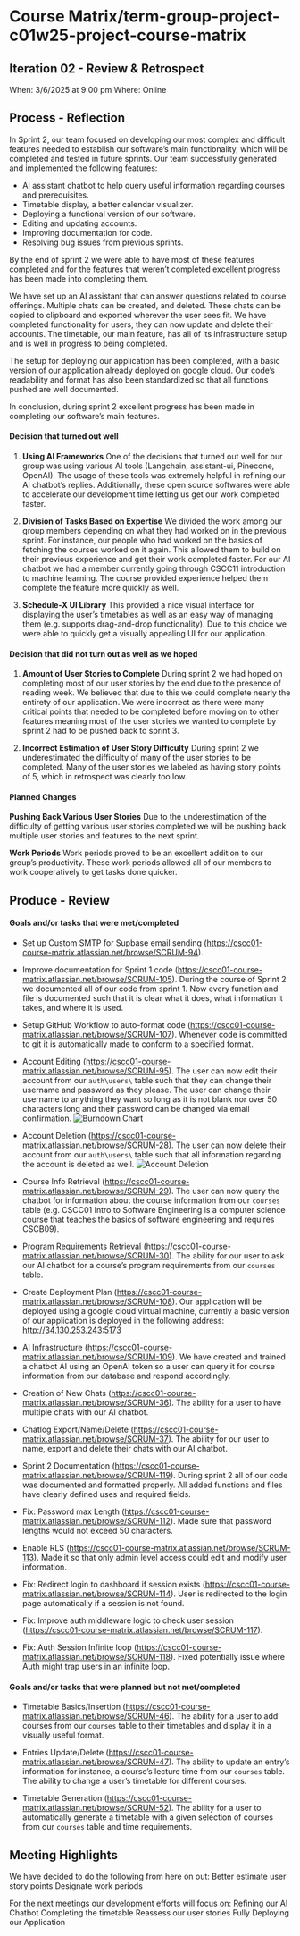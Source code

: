 # Course Matrix/term-group-project-c01w25-project-course-matrix




## Iteration 02 - Review & Retrospect
When: 3/6/2025 at 9:00 pm
Where: Online




## Process - Reflection
In Sprint 2, our team focused on developing our most complex and difficult features needed to establish our software’s main functionality, which will be completed and tested in future sprints.
Our team successfully generated and implemented the following features:
- AI assistant chatbot to help query useful information regarding courses and prerequisites.
- Timetable display, a better calendar visualizer.
- Deploying a functional version of our software.
- Editing and updating accounts.
- Improving documentation for code.
- Resolving bug issues from previous sprints.


By the end of sprint 2 we were able to have most of these features completed and for the features that weren’t completed excellent progress has been made into completing them. 


We have set up an AI assistant that can answer questions related to course offerings. Multiple chats can be created, and deleted. These chats can be copied to clipboard and exported wherever the user sees fit. We have completed functionality for users, they can now update and delete their accounts. The timetable, our main feature, has all of its infrastructure setup and is well in progress to being completed. 


The setup for deploying our application has been completed, with a basic version of our application already deployed on google cloud. Our code’s readability and format has also been standardized so that all functions pushed are well documented.


In conclusion, during sprint 2 excellent progress has been made in completing our software’s main features.


#### Decision that turned out well
1. **Using AI Frameworks**
One of the decisions that turned out well for our group was using various AI tools (Langchain, assistant-ui, Pinecone, OpenAI). The usage of these tools was extremely helpful in refining our AI chatbot’s replies. Additionally, these open source softwares were able to accelerate our development time letting us get our work completed faster.


2. **Division of Tasks Based on Expertise**
We divided the work among our group members depending on what they had worked on in the previous sprint. For instance, our people who had worked on the basics of fetching the courses worked on it again. This allowed them to build on their previous experience and get their work completed faster. For our AI chatbot we had a member currently going through CSCC11 introduction to machine learning. The course provided experience helped them complete the feature more quickly as well.


3. **Schedule-X UI Library**
This provided a nice visual interface for displaying the user’s timetables as well as an easy way of managing them (e.g. supports drag-and-drop functionality). Due to this choice we were able to quickly get a visually appealing UI for our application.


#### Decision that did not turn out as well as we hoped
1. **Amount of User Stories to Complete**
During sprint 2 we had hoped on completing most of our user stories by the end due to the presence of reading week. We believed that due to this we could complete nearly the entirety of our application. We were incorrect as there were many critical points that needed to be completed before moving on to other features meaning most of the user stories we wanted to complete by sprint 2 had to be pushed back to sprint 3. 


2. **Incorrect Estimation of User Story Difficulty**
During sprint 2 we underestimated the difficulty of many of the user stories to be completed. Many of the user stories we labeled as having story points of 5, which in retrospect was clearly too low.


#### Planned Changes
**Pushing Back Various User Stories**
Due to the underestimation of the difficulty of getting various user stories completed we will be pushing back multiple user stories and features to the next sprint. 


**Work Periods**
Work periods proved to be an excellent addition to our group’s productivity. These work periods allowed all of our members to work cooperatively to get tasks done quicker.


## Produce - Review


#### Goals and/or tasks that were met/completed
- Set up Custom SMTP for Supbase email sending (https://cscc01-course-matrix.atlassian.net/browse/SCRUM-94). 


- Improve documentation for Sprint 1 code (https://cscc01-course-matrix.atlassian.net/browse/SCRUM-105). During the course of Sprint 2 we documented all of our code from sprint 1. Now every function and file is documented such that it is clear what it does, what information it takes, and where it is used.


- Setup GitHub Workflow to auto-format code (https://cscc01-course-matrix.atlassian.net/browse/SCRUM-107). Whenever code is committed to git it is automatically made to conform to a specified format. 


- Account Editing (https://cscc01-course-matrix.atlassian.net/browse/SCRUM-95). The user can now edit their account from our `auth\users\` table such that they can change their username and password as they please. The user can change their username to anything they want so long as it is not blank nor over 50 characters long and their password can be changed via email confirmation. 
![Burndown Chart](./images/user_edit.png)
- Account Deletion (https://cscc01-course-matrix.atlassian.net/browse/SCRUM-28). The user can now delete their account from our `auth\users\` table such that all information regarding the account is deleted as well. 
![Account Deletion](images/user_delete.png)


- Course Info Retrieval (https://cscc01-course-matrix.atlassian.net/browse/SCRUM-29). The user can now query the chatbot for information about the course information from our `courses` table (e.g. CSCC01 Intro to Software Engineering is a computer science course that teaches the basics of software engineering and requires CSCB09). 
- Program Requirements Retrieval (https://cscc01-course-matrix.atlassian.net/browse/SCRUM-30). The ability for our user to ask our AI chatbot for a course’s program requirements from our `courses` table.



- Create Deployment Plan (https://cscc01-course-matrix.atlassian.net/browse/SCRUM-108). Our application will be deployed using a google cloud virtual machine, currently a basic version of our application is deployed in the following address: http://34.130.253.243:5173 


- AI Infrastructure (https://cscc01-course-matrix.atlassian.net/browse/SCRUM-109). We have created and trained a chatbot AI using an OpenAI token so a user can query it for course information from our database and respond accordingly.  


- Creation of New Chats (https://cscc01-course-matrix.atlassian.net/browse/SCRUM-36). The ability for a user to have multiple chats with our AI chatbot.


- Chatlog Export/Name/Delete 
(https://cscc01-course-matrix.atlassian.net/browse/SCRUM-37). The ability for our user to name, export and delete their chats with our AI chatbot. 


- Sprint 2 Documentation (https://cscc01-course-matrix.atlassian.net/browse/SCRUM-119). During sprint 2 all of our code was documented and formatted properly. All added functions and files have clearly defined uses and required fields.


- Fix: Password max Length (https://cscc01-course-matrix.atlassian.net/browse/SCRUM-112). Made sure that password lengths would not exceed 50 characters.


- Enable RLS (https://cscc01-course-matrix.atlassian.net/browse/SCRUM-113). Made it so that only admin level access could edit and modify user information. 


- Fix: Redirect login to dashboard if session exists (https://cscc01-course-matrix.atlassian.net/browse/SCRUM-114). User is redirected to the login page automatically if a session is not found. 


- Fix: Improve auth middleware logic to check user session (https://cscc01-course-matrix.atlassian.net/browse/SCRUM-117). 


- Fix: Auth Session Infinite loop (https://cscc01-course-matrix.atlassian.net/browse/SCRUM-118). Fixed potentially issue where Auth might trap users in an infinite loop. 






#### Goals and/or tasks that were planned but not met/completed
- Timetable Basics/Insertion (https://cscc01-course-matrix.atlassian.net/browse/SCRUM-46). The ability for a user to add courses from our `courses` table to their timetables and display it in a visually useful format. 


- Entries Update/Delete (https://cscc01-course-matrix.atlassian.net/browse/SCRUM-47). The ability to update an entry’s information for instance, a course’s lecture time from our `courses` table. The ability to change a user’s timetable for different courses. 


- Timetable Generation (https://cscc01-course-matrix.atlassian.net/browse/SCRUM-52). The ability for a user to automatically generate a timetable with a given selection of courses from our `courses` table and time requirements. 






## Meeting Highlights
We have decided to do the following from here on out:
Better estimate user story points
Designate work periods


For the next meetings our development efforts will focus on:
Refining our AI Chatbot
Completing the timetable
Reassess our user stories
Fully Deploying our Application
